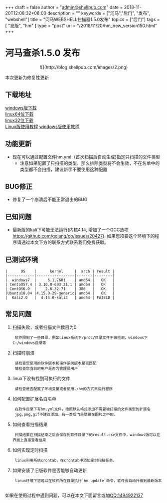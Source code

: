 +++
draft = false
author = "admin@shellpub.com"
date = 2018-11-20T12:08:32+08:00
description = ""
keywords = ["河马","后门", "发布", "webshell"]
title = "河马WEBSHELL扫描器1.5.0发布"
topics = ["后门"]
tags = [ "发版", "hm" ]
type = "post"
url = "/2018/11/20/hm_new_version150.html"
+++


# 河马查杀1.5.0 发布
<center>
![](http://blog.shellpub.com/images/2.png)
</center>

本次更新为修复性更新

## 下载地址

[windows版下载](http://dl.shellpub.com/hm-ui/latest/HmSetup.zip?version=1.5.0)  
[linux64位下载](http://dl.shellpub.com/hm/latest/hm-linux-amd64.tgz?version=1.5.0)  
[linux32位下载](http://dl.shellpub.com/hm/latest/hm-linux-386.tgz?version=1.5.0)  
[Linux版使用教程](http://www.shellpub.com/doc/hm_linux_usage.html)
[windows版使用教程](http://blog.shellpub.com/2017/08/09/%E6%B2%B3%E9%A9%ACwebshell%E6%89%AB%E6%8F%8F%E5%99%A8v1_2.html)

## 功能更新

  * 现在可以通过配置文件hm.yml（首次扫描后自动生成)指定只扫描的文件类型
	  * 注意如果配置了只扫描的类型，那么排除类型将不会生效，不在名单中的类型都不会扫描，建议新手不要使用这种配置

## BUG修正

  * 修复了一个崩溃后不能正常退出的BUG

## 已知问题

 * 最新版的kali下可能无法运行(内核4.14, 增加了一个GCC选项 https://github.com/golang/go/issues/20427), 如果您须要这个环境下的程序请通过本文下方的联系方式联系我们免费获取。


## 已测试环境


	|      OS    |      kernel     |  arch | result |
	|------------|-----------------|-------|--------|
	|  windows7  |     6.1.7601    | amd64 |   OK   |
	| CentoOS7.4 | 3.10.0-693.21.1 | amd64 |   OK   |
	| CentOS6.0  |    2.6.32-71    | 386   |   OK   |
	|Ubuntu18.04 |4.15.0-29-generic| amd64 |   OK   |
	|  Kali2.0   |  4.14.0-kali3   | amd64 | FAIELD |


## 常见问题

1. 扫描失败，或者扫描文件数目为0

		软件限制了一些目录，例如Linux系统下/proc/目录文件不做检测，windows下C:/windows目录等

2. 扫描时崩溃

		请检查您使用的软件版本和操作系统版本是否匹配
		情检查您当前的用户是否为管理员用户

3. linux下没有找到可执行的文件

		请检查是否配置了环境变量或者使用./hm的方式来运行程序

4. 如何配置扩展名白名单

		在软件目录下有hm.yml文件，按照默认格式添加不需要被扫描的文件类型的扩展名
		jpg,png,gif不建议添加，有一类后门是隐藏在图片之中的。

5. 如何查看扫描结果

		扫描结果在扫描结束之后会保存到软件目录下的result.csv文件中，windows版可以在界面上直接查看结果

6. 如何实现定时扫描

		linux利用系统crontab，在crontab中添加定时扫描任务。

7. 如果安装了旧版软件是否能够自动更新

		linux环境下您可以在软件所在目录执行`hm update`命令，软件会自动升级到最新版本
	
## 

如果在使用过程中遇到问题，可以在本文下面留言或加<a href="tencent://message/?uin=1494922137&amp;Site=&amp;Menu=yes">QQ:1494922137</a>

